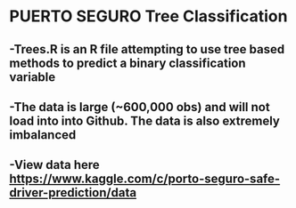 # PUERTO SEGURO Tree Classification
## -Trees.R is an R file attempting to use tree based methods to predict a binary classification variable
## -The data is large (~600,000 obs) and will not load into into Github. The data is also extremely imbalanced
## -View data here https://www.kaggle.com/c/porto-seguro-safe-driver-prediction/data
